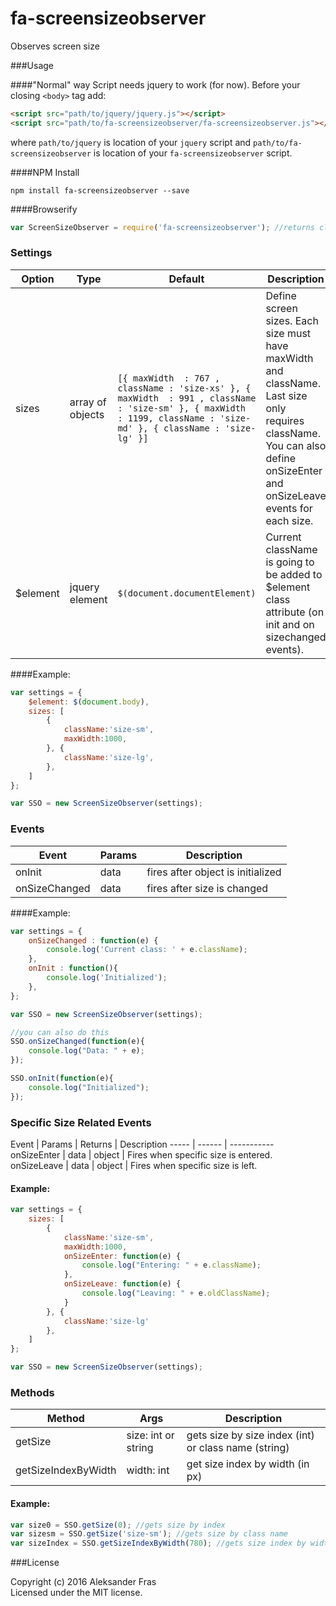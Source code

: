 # fa-screensizeobserver
Observes screen size

###Usage

####"Normal" way
Script needs jquery to work (for now). Before your closing ```<body>``` tag add:
```html
<script src="path/to/jquery/jquery.js"></script>
<script src="path/to/fa-screensizeobserver/fa-screensizeobserver.js"></script>
```  
where `path/to/jquery` is location of your `jquery` script and `path/to/fa-screensizeobserver` is location of your `fa-screensizeobserver` script.  


####NPM Install
```
npm install fa-screensizeobserver --save
```

####Browserify
```javascript
var ScreenSizeObserver = require('fa-screensizeobserver'); //returns class
```

### Settings

Option | Type | Default | Description
------ | ---- | ------- | -----------
sizes | array of objects | ```[{ maxWidth  : 767 , className : 'size-xs' }, { maxWidth  : 991 , className : 'size-sm' }, { maxWidth  : 1199, className : 'size-md' }, { className : 'size-lg' }]``` | Define screen sizes. Each size must have maxWidth and className. Last size only requires className. You can also define onSizeEnter and onSizeLeave events for each size.
$element | jquery element | `$(document.documentElement)` | Current className is going to be added to $element class attribute (on init and on sizechanged events).

####Example:
```javascript
var settings = {
	$element: $(document.body),
	sizes: [
		{ 
			className:'size-sm', 
			maxWidth:1000, 
		}, { 
			className:'size-lg', 
		},
	]
};

var SSO = new ScreenSizeObserver(settings);
```  

### Events

Event  | Params | Description
-----  | ------ | -----------
onInit | data   | fires after object is initialized
onSizeChanged | data | fires after size is changed

####Example:
```javascript
var settings = {
	onSizeChanged : function(e) {
		console.log('Current class: ' + e.className);
	},
	onInit : function(){
		console.log('Initialized');
	}, 
};

var SSO = new ScreenSizeObserver(settings);

//you can also do this
SSO.onSizeChanged(function(e){
	console.log("Data: " + e);
});

SSO.onInit(function(e){
	console.log("Initialized");
});
```  

### Specific Size Related Events
Event  | Params | Returns | Description
-----  | ------ | -----------
onSizeEnter | data   | object | Fires when specific size is entered.
onSizeLeave | data | object | Fires when specific size is left.

#### Example:
```javascript
var settings = {
	sizes: [
		{ 
			className:'size-sm', 
			maxWidth:1000, 
			onSizeEnter: function(e) {
				console.log("Entering: " + e.className);
			}, 
			onSizeLeave: function(e) {
				console.log("Leaving: " + e.oldClassName);
			}
		}, { 
			className:'size-lg'
		},
	]
};

var SSO = new ScreenSizeObserver(settings);
```

### Methods
Method  | Args | Description
-----  | ------ | -----------
getSize | size: int or string  | gets size by size index (int) or class name (string) 
getSizeIndexByWidth | width: int | get size index by width (in px)


#### Example:
```javascript
var size0 = SSO.getSize(0); //gets size by index
var sizesm = SSO.getSize('size-sm'); //gets size by class name
var sizeIndex = SSO.getSizeIndexByWidth(780); //gets size index by width (in pixels)
```

###License

Copyright (c) 2016 Aleksander Fras  
Licensed under the MIT license.
